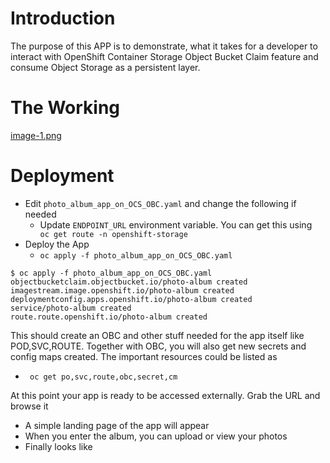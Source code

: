 # Introduction

The purpose of this APP is to demonstrate, what it takes for a developer to interact with OpenShift Container Storage Object Bucket Claim feature and consume Object Storage as a persistent layer.

# The Working

[image-1.png]()

# Deployment

- Edit `` photo_album_app_on_OCS_OBC.yaml `` and change the following if needed
  - Update ``ENDPOINT_URL`` environment variable. You can get this using `` oc get route -n openshift-storage``
- Deploy the App
  - `` oc apply -f photo_album_app_on_OCS_OBC.yaml ``

```
$ oc apply -f photo_album_app_on_OCS_OBC.yaml
objectbucketclaim.objectbucket.io/photo-album created
imagestream.image.openshift.io/photo-album created
deploymentconfig.apps.openshift.io/photo-album created
service/photo-album created
route.route.openshift.io/photo-album created
```

This should create an OBC and other stuff needed for the app itself like POD,SVC,ROUTE. Together with OBC, you will also get new secrets and config maps created. The important resources could be listed as
- `` oc get po,svc,route,obc,secret,cm``

At this point your app is ready to be accessed externally. Grab the URL and browse it

- A simple landing page of the app will appear
[](image2.png)
- When you enter the album, you can upload or view your photos
[](image3.png)
- Finally looks like 
[](image4.png)





